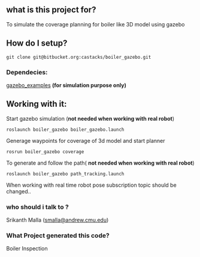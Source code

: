 ## what is this project for? ###
To simulate the coverage planning for boiler like 3D model using gazebo
## How do I setup? ##
```
git clone git@bitbucket.org:castacks/boiler_gazebo.git
```
### Dependecies: ###
[gazebo_examples](https://bitbucket.org/castacks/gazebo_examples ) **(for simulation purpose only)**

## Working with it: ##
Start gazebo simulation (**not needed when working with real robot**)
```
roslaunch boiler_gazebo boiler_gazebo.launch
```
Generage waypoints for coverage of 3d model and start planner
```
rosrun boiler_gazebo coverage
```
To generate and follow the path( **not needed when working with real robot**)
```
roslaunch boiler_gazebo path_tracking.launch 
```

When working with real time robot pose subscription topic should be changed..

### who should i talk to ? ###
Srikanth Malla (smalla@andrew.cmu.edu)

### What Project generated this code? ###
Boiler Inspection